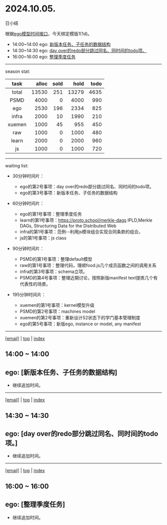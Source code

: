 # 2024.10.05.
日小结

<a id="top"></a>
根据[ego模型时间接口](https://gitee.com/hyg/blog/blob/master/timeflow.md)，今天绑定模版1(1d)。

<a id="index"></a>
- 14:00~14:00	ego: [新版本任务、子任务的数据结构](#20241005140000)
- 14:30~14:30	ego: [day over的redo部分跳过同名、同时间的todo项。](#20241005143000)
- 16:00~16:00	ego: [整理季度任务](#20241005160000)

---
season stat:

| task | alloc | sold | hold | todo |
| :---: | ---: | ---: | ---: | ---: |
| total | 13530 | 251 | 13279 | 4635 |
| PSMD | 4000 | 0 | 4000 | 990 |
| ego | 2530 | 196 | 2334 | 825 |
| infra | 2000 | 10 | 1990 | 210 |
| xuemen | 1000 | 45 | 955 | 450 |
| raw | 1000 | 0 | 1000 | 480 |
| learn | 2000 | 0 | 2000 | 960 |
| js | 1000 | 0 | 1000 | 720 |

---
waiting list:


- 30分钟时间片：
  - ego的第2号事项：day over的redo部分跳过同名、同时间的todo项。
  - ego的第3号事项：新版本任务、子任务的数据结构

- 60分钟时间片：
  - ego的第1号事项：整理季度任务
  - learn的第1号事项：https://proto.school/merkle-dags IPLD,Merkle DAGs, Structuring Data for the Distributed Web
  - infra的第1号事项：范例--利用js模块组合实现合同条款的组合。
  - js的第1号事项：js class

- 90分钟时间片：
  - PSMD的第1号事项：整理default模型
  - raw的第1号事项：整理代码，理顺food.js几个成员函数之间的调用关系
  - infra的第3号事项：schema立项。
  - PSMD的第4号事项：整理近期讨论，按照新版manifest text提炼几个有代表性的场景。

- 195分钟时间片：
  - xuemen的第1号事项：kernel模型升级
  - PSMD的第2号事项：machines model
  - xuemen的第2号事项：重新设计S2状态下的学门基本管理制度
  - ego的第5号事项：新版ego, instance or model, any manifest

---
<a href="mailto:huangyg@mars22.com?subject=关于2024.10.05.[新版本任务、子任务的数据结构]任务&body=日期: 2024.10.05.%0D%0A序号: 5%0D%0A手稿:../../draft/2024/10/20241005.01.md%0D%0A---请勿修改邮件主题及以上内容 从下一行开始写您的想法---%0D%0A">[email]</a> | [top](#top) | [index](#index)
<a id="20241005140000"></a>
## 14:00 ~ 14:00
## ego: [新版本任务、子任务的数据结构]

- 继续追加时间。

---
<a href="mailto:huangyg@mars22.com?subject=关于2024.10.05.[day over的redo部分跳过同名、同时间的todo项。]任务&body=日期: 2024.10.05.%0D%0A序号: 6%0D%0A手稿:../../draft/2024/10/20241005.02.md%0D%0A---请勿修改邮件主题及以上内容 从下一行开始写您的想法---%0D%0A">[email]</a> | [top](#top) | [index](#index)
<a id="20241005143000"></a>
## 14:30 ~ 14:30
## ego: [day over的redo部分跳过同名、同时间的todo项。]

- 继续追加时间。

---
<a href="mailto:huangyg@mars22.com?subject=关于2024.10.05.[整理季度任务]任务&body=日期: 2024.10.05.%0D%0A序号: 8%0D%0A手稿:../../draft/2024/10/20241005.03.md%0D%0A---请勿修改邮件主题及以上内容 从下一行开始写您的想法---%0D%0A">[email]</a> | [top](#top) | [index](#index)
<a id="20241005160000"></a>
## 16:00 ~ 16:00
## ego: [整理季度任务]

- 继续追加时间。
